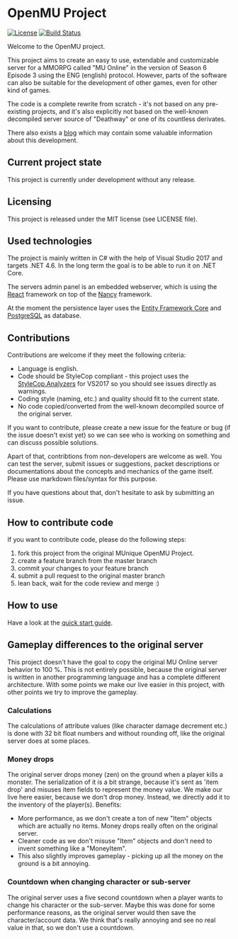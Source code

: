 # OpenMU Project #

[![License](https://img.shields.io/badge/license-MIT-blue.svg)](LICENSE) [![Build Status](https://travis-ci.org/MUnique/OpenMU.svg?branch=master)](https://travis-ci.org/MUnique/OpenMU)

Welcome to the OpenMU project. 

This project aims to create an easy to use, extendable and customizable server for a MMORPG called "MU Online"
in the version of Season 6 Episode 3 using the ENG (english) protocol. 
However, parts of the software can also be suitable for the development of other games, even for other kind of games.

The code is a complete rewrite from scratch - it's not based on any pre-existing projects, and it's also explicitly
not based on the well-known decompiled server source of "Deathway" or one of its countless derivates.

There also exists a [blog](https://munique.net) which may contain some valuable information about this development.

## Current project state ##
This project is currently under development without any release.

## Licensing ##
This project is released under the MIT license (see LICENSE file).

## Used technologies ##
The project is mainly written in C# with the help of Visual Studio 2017 and targets .NET 4.6. In the long term the goal
is to be able to run it on .NET Core.

The servers admin panel is an embedded webserver, which is using the [React](https://reactjs.org) framework on top
of the [Nancy](http://nancyfx.org) framework.

At the moment the persistence layer uses the [Entity Framework Core](https://github.com/aspnet/EntityFrameworkCore)
and [PostgreSQL](https://www.postgresql.org) as database.

## Contributions ##
Contributions are welcome if they meet the following criteria:

* Language is english.
* Code should be StyleCop compliant - this project uses the [StyleCop.Analyzers](https://www.nuget.org/packages/StyleCop.Analyzers/) for VS2017 so you should see issues directly as warnings.
* Coding style (naming, etc.) and quality should fit to the current state.
* No code copied/converted from the well-known decompiled source of the original server.

If you want to contribute, please create a new issue for the feature or bug (if the issue doesn't exist yet) so we
can see who is working on something and can discuss possible solutions.

Apart of that, contribtions from non-developers are welcome as well. You can test the server, submit issues or
suggestions, packet descriptions or documentations about the concepts and mechanics of the game itself. Please use markdown files/syntax for this purpose.

If you have questions about that, don't hesitate to ask by submitting an issue.

## How to contribute code ##
If you want to contribute code, please do the following steps:

1. fork this project from the original MUnique OpenMU Project.
2. create a feature branch from the master branch
3. commit your changes to your feature branch
4. submit a pull request to the original master branch
5. lean back, wait for the code review and merge :)

## How to use ##
Have a look at the [quick start guide](QuickStart.md).

## Gameplay differences to the original server ##
This project doesn't have the goal to copy the original MU Online server behavior to 100 %. This is not entirely
possible, because the original server is written in another programming language and has a complete different architecture.
With some points we make our live easier in this project, with other points we try to improve the gameplay.

### Calculations ###
The calculations of attribute values (like character damage decrement etc.) is done with 32 bit float numbers and without rounding off, like the original server does at some places.

### Money drops ###
The original server drops money (zen) on the ground when a player kills a monster.
The serialization of it is a bit strange, because it's sent as 'item drop' and misuses item fields to represent the money value.
We make our live here easier, because we don't drop money. Instead, we directly add it to the inventory of the
player(s).
Benefits:
  * More performance, as we don't create a ton of new "Item" objects which are actually no items. Money drops really often on the original server.
  * Cleaner code as we don't misuse "Item" objects and don't need to invent something like a "MoneyItem".
  * This also slightly improves gameplay - picking up all the money on the ground is a bit annoying.

### Countdown when changing character or sub-server ###
The original server uses a five second countdown when a player wants to change his character or the sub-server.
Maybe this was done for some performance reasons, as the original server would then save the character/account data.
We think that's really annoying and see no real value in that, so we don't use a countdown.

